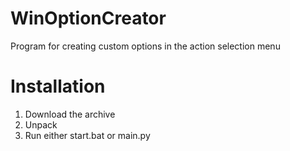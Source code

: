 # WinOptionCreator
Program for creating custom options in the action selection menu

# Installation
1. Download the archive
2. Unpack
3. Run either start.bat or main.py
